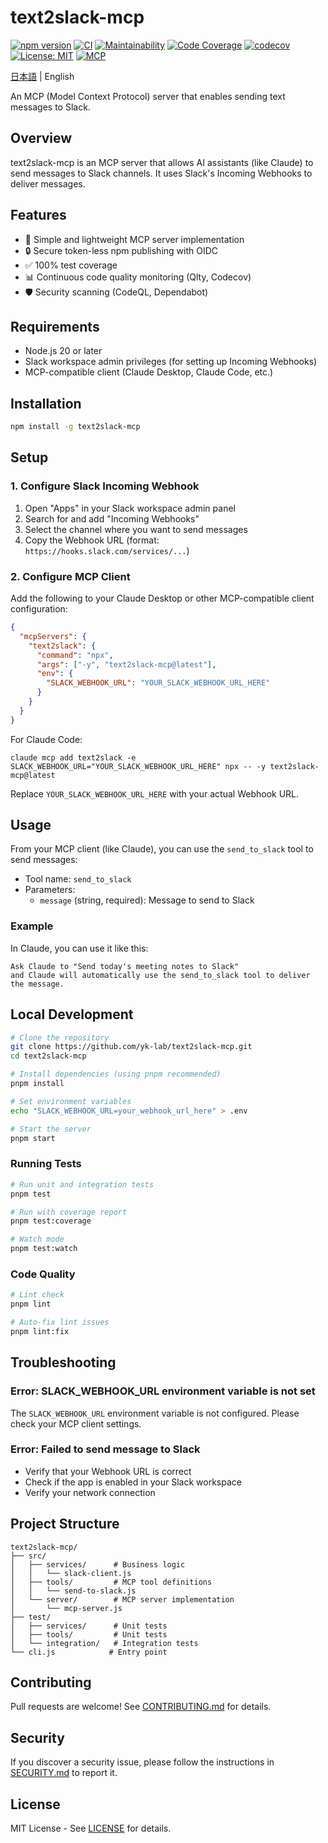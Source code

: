# text2slack-mcp

[![npm version](https://badge.fury.io/js/text2slack-mcp.svg)](https://www.npmjs.com/package/text2slack-mcp)
[![CI](https://github.com/yk-lab/text2slack-mcp/actions/workflows/ci.yml/badge.svg)](https://github.com/yk-lab/text2slack-mcp/actions/workflows/ci.yml)
[![Maintainability](https://qlty.sh/badges/29fc7f29-79ba-420f-965b-6db0693cc186/maintainability.svg)](https://qlty.sh/gh/yk-lab/projects/text2slack-mcp)
[![Code Coverage](https://qlty.sh/badges/29fc7f29-79ba-420f-965b-6db0693cc186/test_coverage.svg)](https://qlty.sh/gh/yk-lab/projects/text2slack-mcp)
[![codecov](https://codecov.io/gh/yk-lab/text2slack-mcp/graph/badge.svg?token=9zuSClrRCg)](https://codecov.io/gh/yk-lab/text2slack-mcp)
[![License: MIT](https://img.shields.io/badge/License-MIT-yellow.svg)](https://opensource.org/licenses/MIT)
[![MCP](https://img.shields.io/badge/MCP-v1.0.0-blue.svg)](https://modelcontextprotocol.io)

[日本語](README.md) | English

An MCP (Model Context Protocol) server that enables sending text messages to Slack.

## Overview

text2slack-mcp is an MCP server that allows AI assistants (like Claude) to send messages to Slack channels.
It uses Slack's Incoming Webhooks to deliver messages.

## Features

- 🚀 Simple and lightweight MCP server implementation
- 🔒 Secure token-less npm publishing with OIDC
- ✅ 100% test coverage
- 📊 Continuous code quality monitoring (Qlty, Codecov)
- 🛡️ Security scanning (CodeQL, Dependabot)

## Requirements

- Node.js 20 or later
- Slack workspace admin privileges (for setting up Incoming Webhooks)
- MCP-compatible client (Claude Desktop, Claude Code, etc.)

## Installation

```bash
npm install -g text2slack-mcp
```

## Setup

### 1. Configure Slack Incoming Webhook

1. Open "Apps" in your Slack workspace admin panel
2. Search for and add "Incoming Webhooks"
3. Select the channel where you want to send messages
4. Copy the Webhook URL (format: `https://hooks.slack.com/services/...`)

### 2. Configure MCP Client

Add the following to your Claude Desktop or other MCP-compatible client configuration:

```json
{
  "mcpServers": {
    "text2slack": {
      "command": "npx",
      "args": ["-y", "text2slack-mcp@latest"],
      "env": {
        "SLACK_WEBHOOK_URL": "YOUR_SLACK_WEBHOOK_URL_HERE"
      }
    }
  }
}
```

For Claude Code:

```shell
claude mcp add text2slack -e SLACK_WEBHOOK_URL="YOUR_SLACK_WEBHOOK_URL_HERE" npx -- -y text2slack-mcp@latest
```

Replace `YOUR_SLACK_WEBHOOK_URL_HERE` with your actual Webhook URL.

## Usage

From your MCP client (like Claude), you can use the `send_to_slack` tool to send messages:

- Tool name: `send_to_slack`
- Parameters:
  - `message` (string, required): Message to send to Slack

### Example

In Claude, you can use it like this:

```plain
Ask Claude to "Send today's meeting notes to Slack"
and Claude will automatically use the send_to_slack tool to deliver the message.
```

## Local Development

```bash
# Clone the repository
git clone https://github.com/yk-lab/text2slack-mcp.git
cd text2slack-mcp

# Install dependencies (using pnpm recommended)
pnpm install

# Set environment variables
echo "SLACK_WEBHOOK_URL=your_webhook_url_here" > .env

# Start the server
pnpm start
```

### Running Tests

```bash
# Run unit and integration tests
pnpm test

# Run with coverage report
pnpm test:coverage

# Watch mode
pnpm test:watch
```

### Code Quality

```bash
# Lint check
pnpm lint

# Auto-fix lint issues
pnpm lint:fix
```

## Troubleshooting

### Error: SLACK_WEBHOOK_URL environment variable is not set

The `SLACK_WEBHOOK_URL` environment variable is not configured. Please check your MCP client settings.

### Error: Failed to send message to Slack

- Verify that your Webhook URL is correct
- Check if the app is enabled in your Slack workspace
- Verify your network connection

## Project Structure

```plain
text2slack-mcp/
├── src/
│   ├── services/      # Business logic
│   │   └── slack-client.js
│   ├── tools/         # MCP tool definitions
│   │   └── send-to-slack.js
│   └── server/        # MCP server implementation
│       └── mcp-server.js
├── test/
│   ├── services/      # Unit tests
│   ├── tools/         # Unit tests
│   └── integration/   # Integration tests
└── cli.js            # Entry point
```

## Contributing

Pull requests are welcome! See [CONTRIBUTING.md](CONTRIBUTING.md) for details.

## Security

If you discover a security issue, please follow the instructions in [SECURITY.md](.github/SECURITY.md) to report it.

## License

MIT License - See [LICENSE](LICENSE) for details.
